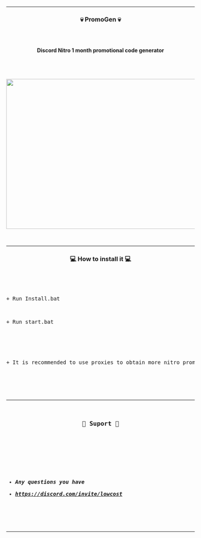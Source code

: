 -----

### <p align="center">💀 PromoGen 💀 </p>

<br><br>
<p align="center">
<strong>Discord Nitro 1 month promotional code generator</strong>
<br>
<br>
<br><br><br>
</strong>
<img src="https://github.com/JimoNeverDies/PromoGen/assets/105875528/de748ff3-8041-4329-ad93-8b71f92e124c" width="800", height="400"></p>
<br>

-----

### <p align="center">💻 How to install it 💻</p>

<br><br>
<br>
<pre>+ Run Install.bat
<br>
<pre>+ Run start.bat</pre>
<br>
<pre>+ It is recommended to use proxies to obtain more nitro promos</pre>
<br>

-----

### <p align="center">🎫 Suport 🎫</p>

<br><br>
* ***Any questions you have***
* ***https://discord.com/invite/lowcost***
<br><br>

-----
